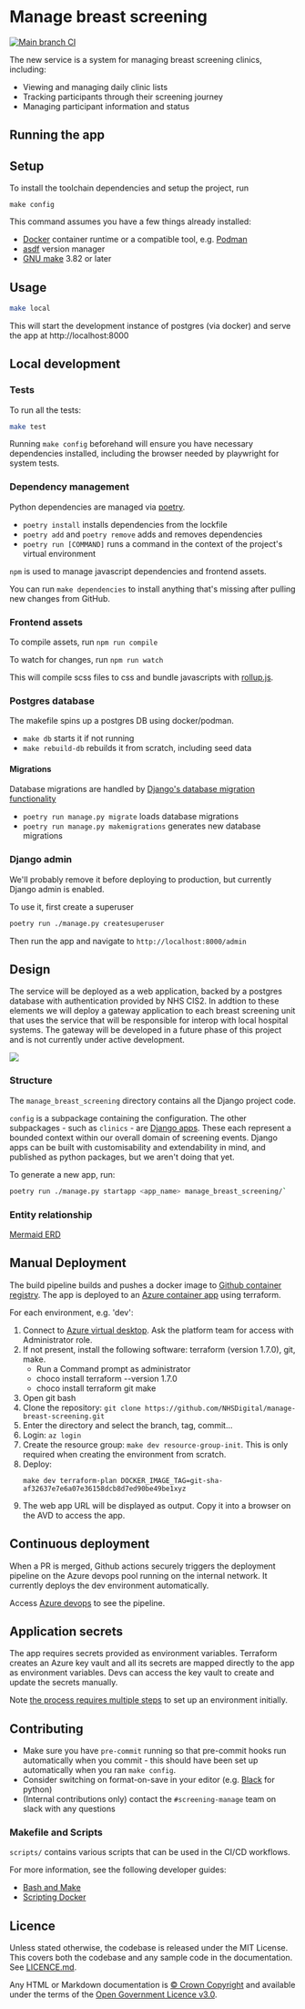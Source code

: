 # Manage breast screening

[![Main branch CI](https://github.com/nhsdigital/manage-breast-screening/actions/workflows/cicd-2-main-branch.yaml/badge.svg)](https://github.com/nhsdigital/manage-breast-screening/actions/workflows/cicd-2-main-branch.yaml)

The new service is a system for managing breast screening clinics, including:

- Viewing and managing daily clinic lists
- Tracking participants through their screening journey
- Managing participant information and status

## Running the app

## Setup

To install the toolchain dependencies and setup the project, run

```shell
make config
```

This command assumes you have a few things already installed:

- [Docker](https://www.docker.com/) container runtime or a compatible tool, e.g. [Podman](https://podman.io/)
- [asdf](https://asdf-vm.com/) version manager
- [GNU make](https://www.gnu.org/software/make/) 3.82 or later

## Usage

```sh
make local
```

This will start the development instance of postgres (via docker) and serve the app at http://localhost:8000

## Local development

### Tests

To run all the tests:

```sh
make test
```

Running `make config` beforehand will ensure you have necessary dependencies installed, including the browser needed by playwright for system tests.

### Dependency management

Python dependencies are managed via [poetry](https://python-poetry.org/docs/basic-usage/).

- `poetry install` installs dependencies from the lockfile
- `poetry add` and `poetry remove` adds and removes dependencies
- `poetry run [COMMAND]` runs a command in the context of the project's virtual environment

`npm` is used to manage javascript dependencies and frontend assets.

You can run `make dependencies` to install anything that's missing after pulling new changes from GitHub.

### Frontend assets

To compile assets, run `npm run compile`

To watch for changes, run `npm run watch`

This will compile scss files to css and bundle javascripts with [rollup.js](https://rollupjs.org/).

### Postgres database

The makefile spins up a postgres DB using docker/podman.

- `make db` starts it if not running
- `make rebuild-db` rebuilds it from scratch, including seed data

#### Migrations

Database migrations are handled by [Django's database migration functionality](https://docs.djangoproject.com/en/5.2/topics/migrations/)

- `poetry run manage.py migrate` loads database migrations
- `poetry run manage.py makemigrations` generates new database migrations

### Django admin

We'll probably remove it before deploying to production, but currently Django admin is enabled.

To use it, first create a superuser

```sh
poetry run ./manage.py createsuperuser
```

Then run the app and navigate to `http://localhost:8000/admin`

## Design

The service will be deployed as a web application, backed by a postgres database with authentication provided by NHS CIS2. In addtion to these elements we will deploy a gateway application to each breast screening unit that uses the service that will be responsible for interop with local hospital systems. The gateway will be developed in a future phase of this project and is not currently under active development.

![](docs/diagrams/container-diagram.png)

### Structure

The `manage_breast_screening` directory contains all the Django project code.

`config` is a subpackage containing the configuration. The other subpackages - such as `clinics` - are [Django apps](https://docs.djangoproject.com/en/5.1/ref/applications/). These each represent a bounded context within our overall domain of screening events. Django apps can be built with customisability and extendability in mind, and published as python packages, but we aren't doing that yet.

To generate a new app, run:

```sh
poetry run ./manage.py startapp <app_name> manage_breast_screening/`
```

### Entity relationship

[Mermaid ERD](docs/diagrams/erd.md)

## Manual Deployment

The build pipeline builds and pushes a docker image to [Github container registry](https://docs.github.com/en/packages/working-with-a-github-packages-registry/working-with-the-container-registry). The app is deployed to an [Azure container app](https://azure.microsoft.com/en-us/products/container-apps) using terraform.

For each environment, e.g. 'dev':

1. Connect to [Azure virtual desktop](https://azure.microsoft.com/en-us/products/virtual-desktop). Ask the platform team for access with Administrator role.
1. If not present, install the following software: terraform (version 1.7.0), git, make.
   - Run a Command prompt as administrator
   - choco install terraform --version 1.7.0
   - choco install terraform git make
1. Open git bash
1. Clone the repository: `git clone https://github.com/NHSDigital/manage-breast-screening.git`
1. Enter the directory and select the branch, tag, commit...
1. Login: `az login`
1. Create the resource group: `make dev resource-group-init`. This is only required when creating the environment from scratch.
1. Deploy:
   ```shell
   make dev terraform-plan DOCKER_IMAGE_TAG=git-sha-af32637e7e6a07e36158dcb8d7ed90be49be1xyz
   ```
1. The web app URL will be displayed as output. Copy it into a browser on the AVD to access the app.

## Continuous deployment
When a PR is merged, Github actions securely triggers the deployment pipeline on the Azure devops pool running on the internal network. It currently deploys the dev environment automatically.

Access [Azure devops](https://dev.azure.com/nhse-dtos/dtos-manage-breast-screening/_build?definitionId=86) to see the pipeline.

## Application secrets

The app requires secrets provided as environment variables. Terraform creates an Azure key vault and all its secrets are mapped directly to the app as environment variables. Devs can access the key vault to create and update the secrets manually.

Note [the process requires multiple steps](https://github.com/NHSDigital/dtos-devops-templates/tree/main/infrastructure/modules/container-app#key-vault-secrets) to set up an environment initially.

## Contributing

- Make sure you have `pre-commit` running so that pre-commit hooks run automatically when you commit - this should have been set up automatically when you ran `make config`.
- Consider switching on format-on-save in your editor (e.g. [Black](https://github.com/psf/black) for python)
- (Internal contributions only) contact the `#screening-manage` team on slack with any questions

### Makefile and Scripts

`scripts/` contains various scripts that can be used in the CI/CD workflows.

For more information, see the following developer guides:

- [Bash and Make](https://github.com/NHSDigital/repository-template/blob/main/docs/developer-guides/Bash_and_Make.md)
- [Scripting Docker](https://github.com/NHSDigital/repository-template/blob/main/docs/developer-guides/Scripting_Docker.md)

## Licence

Unless stated otherwise, the codebase is released under the MIT License. This covers both the codebase and any sample code in the documentation. See [LICENCE.md](./LICENCE.md).

Any HTML or Markdown documentation is [© Crown Copyright](https://www.nationalarchives.gov.uk/information-management/re-using-public-sector-information/uk-government-licensing-framework/crown-copyright/) and available under the terms of the [Open Government Licence v3.0](https://www.nationalarchives.gov.uk/doc/open-government-licence/version/3/).
